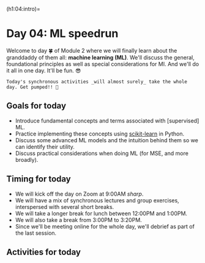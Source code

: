 (h1:04:intro)=
# Day 04: ML speedrun

Welcome to day 🍀 of Module 2 where we will finally learn about the granddaddy of them all: **machine learning (ML)**.
We'll discuss the general, foundational principles as well as special considerations for MI.
And we'll do it all in one day.
It'll be fun. 😎

```{attention}
Today's synchronous activities _will almost surely_ take the whole day. Get pumped!! 💪
```


## Goals for today

- Introduce fundamental concepts and terms associated with [supervised] ML.
- Practice implementing these concepts using [scikit-learn](https://scikit-learn.org/stable/index.html) in Python.
- Discuss some advanced ML models and the intuition behind them so we can identify their utility.
- Discuss practical considerations when doing ML (for MSE, and more broadly).



## Timing for today

- We will kick off the day on Zoom at 9:00AM _sharp_.
- We will have a mix of synchronous lectures and group exercises, interspersed with several short breaks.
- We will take a longer break for lunch between 12:00PM and 1:00PM.
- We will also take a break from 3:00PM to 3:20PM.
- Since we'll be meeting online for the whole day, we'll debrief as part of the last session.



## Activities for today

```{tableofcontents}
```